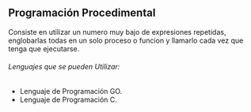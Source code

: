 ## Programación Procedimental
Consiste en utilizar un numero muy bajo de expresiones repetidas, englobarlas todas en un solo proceso o funcion y llamarlo cada vez que tenga que ejecutarse.

###### Lenguajes que se pueden Utilizar:
- Lenguaje de Programación GO.
- Lenguaje de Programación C.